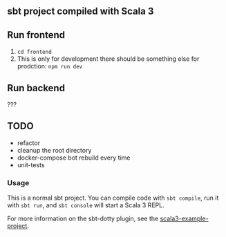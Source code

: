 ## sbt project compiled with Scala 3

## Run frontend

1. `cd frontend`
2. This is only for development there should be something else for prodction: `npm run dev`

## Run backend
???

## TODO

* refactor
* cleanup the root directory
* docker-compose bot rebuild every time
* unit-tests

### Usage

This is a normal sbt project. You can compile code with `sbt compile`, run it with `sbt run`, and `sbt console` will start a Scala 3 REPL.

For more information on the sbt-dotty plugin, see the
[scala3-example-project](https://github.com/scala/scala3-example-project/blob/main/README.md).

